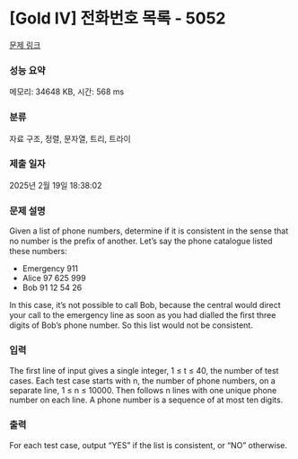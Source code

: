 # [Gold IV] 전화번호 목록 - 5052 

[문제 링크](https://www.acmicpc.net/problem/5052) 

### 성능 요약

메모리: 34648 KB, 시간: 568 ms

### 분류

자료 구조, 정렬, 문자열, 트리, 트라이

### 제출 일자

2025년 2월 19일 18:38:02

### 문제 설명

<p>Given a list of phone numbers, determine if it is consistent in the sense that no number is the preﬁx of another. Let’s say the phone catalogue listed these numbers:</p>

<ul>
	<li>Emergency 911</li>
	<li>Alice 97 625 999</li>
	<li>Bob 91 12 54 26</li>
</ul>

<p>In this case, it’s not possible to call Bob, because the central would direct your call to the emergency line as soon as you had dialled the ﬁrst three digits of Bob’s phone number. So this list would not be consistent.</p>

### 입력 

 <p>The ﬁrst line of input gives a single integer, 1 ≤ t ≤ 40, the number of test cases. Each test case starts with n, the number of phone numbers, on a separate line, 1 ≤ n ≤ 10000. Then follows n lines with one unique phone number on each line. A phone number is a sequence of at most ten digits.</p>

### 출력 

 <p>For each test case, output “YES” if the list is consistent, or “NO” otherwise.</p>

